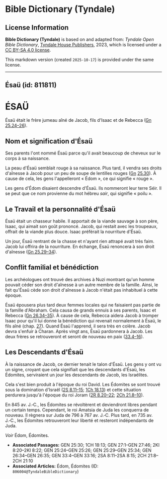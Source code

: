 # Bible Dictionary (Tyndale)

## License Information

**Bible Dictionary (Tyndale)** is based on and adapted from: _Tyndale Open Bible Dictionary_, [Tyndale House Publishers](https://tyndaleopenresources.com/), 2023, which is licensed under a [CC BY-SA 4.0 license](https://creativecommons.org/licenses/by-sa/4.0/legalcode.en).

This markdown version (created `2025-10-17`) is provided under the same license.



--------------------------------

## Ésaü (id: 811811)

ÉSAÜ
====

Ésaü était le frère jumeau aîné de Jacob, fils d'Isaac et de Rebecca ([Gn 25\.24–26](https://ref.ly/Gen25:24-Gen25:26)).

Nom et signification d'Ésaü
---------------------------

Ses parents l'ont nommé Ésaü parce qu'il avait beaucoup de cheveux sur le corps à sa naissance.

La peau d'Ésaü semblait rouge à sa naissance. Plus tard, il vendra ses droits d'aînesse à Jacob pour un peu de soupe de lentilles rouges ([Gn](https://ref.ly/Gen25:24-Gen25:26) [25\.30](https://ref.ly/Gen25:30)). À cause de cela, les gens l'appelleront « Édom », ce qui signifie « rouge ».

Les gens d'Édom disaient descendre d'Ésaü. Ils nommeront leur terre Séir. Il se peut que ce nom provienne du mot hébreu *sair*, qui signifie « poilu ».

Le Travail et la personnalité d'Ésaü
------------------------------------

Ésaü était un chasseur habile. Il apportait de la viande sauvage à son père, Isaac, qui aimait son goût prononcé. Jacob, qui restait avec les troupeaux, offrait de la viande plus douce. Isaac préférait la nourriture d'Ésaü.

Un jour, Ésaü rentrant de la chasse et n'ayant rien attrapé avait très faim. Jacob lui offrira de la nourriture. En échange, Ésaü renoncera à son droit d'aînesse ([Gn 25\.29–34](https://ref.ly/Gen25:29-Gen25:34)).

Conflit familial et bénédiction
-------------------------------

Les archéologues ont trouvé des archives à Nuzi montrant qu'un homme pouvait céder son droit d'aînesse à un autre membre de la famille. Ainsi, le fait qu'Ésaü cède son droit d'aînesse à Jacob n'était pas inhabituel à cette époque.

Ésaü épousera plus tard deux femmes locales qui ne faisaient pas partie de la famille d'Abraham. Cela causa de grands ennuis à ses parents, Isaac et Rebecca ([Gn 26\.34–35](https://ref.ly/Gen26:34-Gen26:35)). À cause de cela, Rebecca aidera Jacob à tromper Isaac pour qu'il lui donne la bénédiction qui revenait normalement à Ésaü, le fils aîné (chap. [27](https://ref.ly/Gen27:1-Gen27:46)). Quand Ésaü l'apprend, il sera très en colère. Jacob devra s'enfuir à Charan. Après vingt ans, Ésaü pardonnera à Jacob. Les deux frères se retrouveront et seront de nouveau en paix ([33\.4–16](https://ref.ly/Gen33:4-Gen33:16)).

Les Descendants d'Ésaü
----------------------

À la naissance de Jacob, ce dernier tenait le talon d'Ésaü. Les gens y ont vu un signe, croyant que cela signifiait que les descendants d'Ésaü, les Édomites, serviraient un jour les descendants de Jacob, les Israélites.

Cela s'est bien produit à l'époque du roi David. Les Édomites se sont trouvé sous la domination d'Israël ([2S 8\.11–15](https://ref.ly/2Sam8:11-2Sam8:15); [1Ch 18\.13](https://ref.ly/1Chr18:13)) et cette situation perdurera jusqu'à l'époque du roi Joram ([2R 8\.20–22](https://ref.ly/2Kgs8:20-2Kgs8:22); [2Ch 21\.8–10](https://ref.ly/2Chr21:8-2Chr21:10)).

En 845 av. J.‑C., les Édomites se révoltèrent et deviendront libres pendant un certain temps. Cependant, le roi Amatsia de Juda les conquerra de nouveau. Il règnera sur Juda de 796 à 767 av. J.‑C. Plus tard, en 735 av. J.‑C., les Édomites retrouveront leur liberté et resteront indépendants de Juda.

*Voir* Édom, Édomites.

* **Associated Passages:** GEN 25:30; 1CH 18:13; GEN 27:1–GEN 27:46; 2KI 8:20–2KI 8:22; GEN 25:24–GEN 25:26; GEN 25:29–GEN 25:34; GEN 26:34–GEN 26:35; GEN 33:4–GEN 33:16; 2SA 8:11–2SA 8:15; 2CH 21:8–2CH 21:10
* **Associated Articles:** Édom, Édomites (ID: `806004@TyndaleBibleDictionary`)


